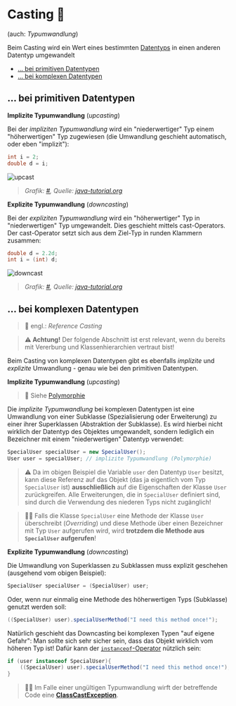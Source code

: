 # Casting 💱<!-- omit in toc -->

(auch: *Typumwandlung*)

Beim Casting wird ein Wert eines bestimmten [Datentyps](Datentypen.md) in einen anderen Datentyp umgewandelt

- [... bei primitiven Datentypen](#-bei-primitiven-datentypen)
- [... bei komplexen Datentypen](#-bei-komplexen-datentypen)


## ... bei primitiven Datentypen

**Implizite Typumwandlung** (_upcasting_)

Bei der _impliziten Typumwandlung_ wird ein "niederwertiger" Typ einem "höherwertigen" Typ zugewiesen (die Umwandlung geschieht automatisch, oder eben "implizit"):

```java
int i = 2;
double d = i;
```

![upcast](../assets/images/typecast_1.jpg)  
> _Grafik: [#](../assets/images/typecast_1.jpg), Quelle: [java-tutorial.org](https://www.java-tutorial.org/typecasting.html)_


**Explizite Typumwandlung** (_downcasting_)

Bei der _expliziten Typumwandlung_ wird ein "höherwertiger" Typ in "niederwertigen" Typ umgewandelt. Dies geschieht mittels cast-Operators. Der cast-Operator setzt sich aus dem Ziel-Typ in runden Klammern zusammen:

```java
double d = 2.2d;
int i = (int) d;
```

![downcast](../assets/images/typecast_2.jpg)  
> _Grafik: [#](../assets/images/typecast_2.jpg), Quelle: [java-tutorial.org](https://www.java-tutorial.org/typecasting.html)_


## ... bei komplexen Datentypen

> 💬 engl.: _Reference Casting_

> **⚠️ Achtung!** Der folgende Abschnitt ist erst relevant, wenn du bereits mit Vererbung und Klassenhierarchien vertraut bist!

Beim Casting von komplexen Datentypen gibt es ebenfalls _implizite_ und _explizite_ Umwandlung - genau wie bei den primitiven Datentypen.

**Implizite Typumwandlung** (_upcasting_)

> 🔗 Siehe [Polymorphie](https://de.wikipedia.org/wiki/Polymorphie_(Programmierung))

Die _implizite Typumwandlung_ bei komplexen Datentypen ist eine Umwandlung von einer Subklasse (Spezialisierung oder Erweiterung) zu  einer ihrer Superklassen (Abstraktion der Subklasse). Es wird hierbei nicht wirklich der Datentyp des Objektes umgewandelt, sondern lediglich ein Bezeichner mit einem "niederwertigen" Datentyp verwendet:

```java
SpecialUser specialUser = new SpecialUser();
User user = specialUser; // implizite Typumwandlung (Polymorphie)
```

> ⚠️ Da im obigen Beispiel die Variable `user` den Datentyp `User` besitzt, kann diese Referenz auf das Objekt (das ja eigentlich vom Typ `SpecialUser` ist) **ausschließlich** auf die Eigenschaften der Klasse `User` zurückgreifen. Alle Erweiterungen, die in `SpecialUser` definiert sind, sind durch die Verwendung des niederen Typs nicht zugänglich!  

> 👩‍🏫 Falls die Klasse `SpecialUser` eine Methode der Klasse `User` überschreibt (_Overriding_) und diese Methode über einen Bezeichner mit Typ `User` aufgerufen wird, wird **trotzdem die Methode aus `SpecialUser` aufgerufen**!

**Explizite Typumwandlung** (_downcasting_)

Die Umwandlung von Superklassen zu Subklassen muss explizit geschehen (ausgehend vom obigen Beispiel):

```java
SpecialUser specialUser = (SpecialUser) user;
```

Oder, wenn nur einmalig eine Methode des höherwertigen Typs (Subklasse) genutzt werden soll:

```java
((SpecialUser) user).specialUserMethod("I need this method once!");
```

Natürlich geschieht das Downcasting bei komplexen Typen "auf eigene Gefahr": Man sollte sich sehr sicher sein, dass das Objekt wirklich vom höheren Typ ist! Dafür kann der [`instanceof`-Operator](Vererbung-I-Grundlagen.md) nützlich sein:

```java
if (user instanceof SpecialUser){
    ((SpecialUser) user).specialUserMethod("I need this method once!");
}
```

> 👨‍🏫 Im Falle einer ungültigen Typumwandlung wirft der betreffende Code eine [**ClassCastException**](https://stackoverflow.com/questions/907360/explanation-of-classcastexception-in-java).






